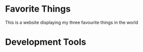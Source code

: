 # Favorite Things
This is a website displaying my three favourite things in the world
# Development Tools

